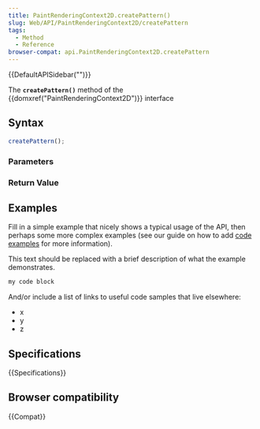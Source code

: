 ```yaml
---
title: PaintRenderingContext2D.createPattern()
slug: Web/API/PaintRenderingContext2D/createPattern
tags:
  - Method
  - Reference
browser-compat: api.PaintRenderingContext2D.createPattern
---
```

{{DefaultAPISidebar("")}}

The **`createPattern()`** method of the {{domxref("PaintRenderingContext2D")}} interface 

## Syntax

```js
createPattern();
```

### Parameters



### Return Value



## Examples

Fill in a simple example that nicely shows a typical usage of the API, then perhaps some more complex examples (see our guide on how to add [code examples](/en-US/docs/MDN/Contribute/Structures/Code_examples) for more information).

This text should be replaced with a brief description of what the example demonstrates.

```js
my code block
```

And/or include a list of links to useful code samples that live elsewhere:

*   x
*   y
*   z

## Specifications

{{Specifications}}

## Browser compatibility

{{Compat}}

